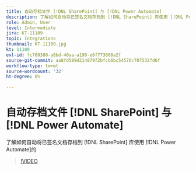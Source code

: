 ```yaml
---
title: 自动存档文件 [!DNL SharePoint] 与 [!DNL Power Automate]
description: 了解如何自动将已签名文档存档到 [!DNL SharePoint] 库使用 [!DNL Power Automate]
role: Admin, User
level: Intermediate
jira: KT-11109
topic: Integrations
thumbnail: KT-11109.jpg
kt: 11109
exl-id: fc760380-a8bd-40aa-a190-e6f773608a2f
source-git-commit: aa8fd589d214879f2bfcb6bc54576c707532fd6f
workflow-type: tm+mt
source-wordcount: '32'
ht-degree: 0%

---
```


# 自动存档文件 [!DNL SharePoint] 与 [!DNL Power Automate]

了解如何自动将已签名文档存档到 [!DNL SharePoint] 库使用 [!DNL Power Automate]的

>[!VIDEO](https://video.tv.adobe.com/v/3409121?quality=12&learn=on&hidetitle=true)
